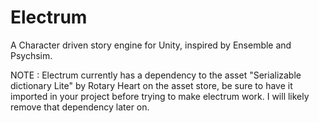 # Electrum
A Character driven story engine for Unity, inspired by Ensemble and Psychsim.

NOTE : Electrum currently has a dependency to the asset "Serializable dictionary Lite" by Rotary Heart on the asset store, be sure to have it imported in your project before trying to make electrum work.
I will likely remove that dependency later on.
